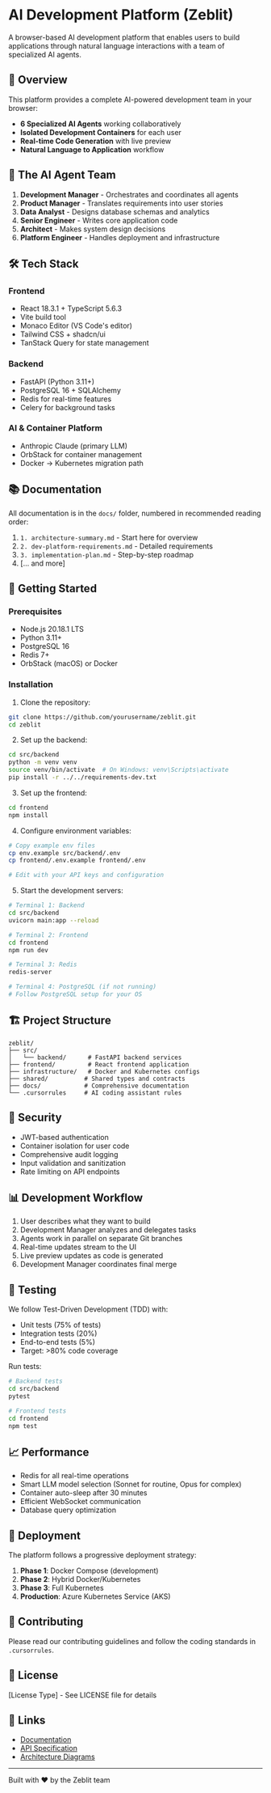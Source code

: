 # AI Development Platform (Zeblit)

A browser-based AI development platform that enables users to build applications through natural language interactions with a team of specialized AI agents.

## 🚀 Overview

This platform provides a complete AI-powered development team in your browser:
- **6 Specialized AI Agents** working collaboratively
- **Isolated Development Containers** for each user
- **Real-time Code Generation** with live preview
- **Natural Language to Application** workflow

## 🤖 The AI Agent Team

1. **Development Manager** - Orchestrates and coordinates all agents
2. **Product Manager** - Translates requirements into user stories
3. **Data Analyst** - Designs database schemas and analytics
4. **Senior Engineer** - Writes core application code
5. **Architect** - Makes system design decisions
6. **Platform Engineer** - Handles deployment and infrastructure

## 🛠️ Tech Stack

### Frontend
- React 18.3.1 + TypeScript 5.6.3
- Vite build tool
- Monaco Editor (VS Code's editor)
- Tailwind CSS + shadcn/ui
- TanStack Query for state management

### Backend
- FastAPI (Python 3.11+)
- PostgreSQL 16 + SQLAlchemy
- Redis for real-time features
- Celery for background tasks

### AI & Container Platform
- Anthropic Claude (primary LLM)
- OrbStack for container management
- Docker → Kubernetes migration path

## 📚 Documentation

All documentation is in the `docs/` folder, numbered in recommended reading order:

1. `1. architecture-summary.md` - Start here for overview
2. `2. dev-platform-requirements.md` - Detailed requirements
3. `3. implementation-plan.md` - Step-by-step roadmap
4. [... and more]

## 🚦 Getting Started

### Prerequisites
- Node.js 20.18.1 LTS
- Python 3.11+
- PostgreSQL 16
- Redis 7+
- OrbStack (macOS) or Docker

### Installation

1. Clone the repository:
```bash
git clone https://github.com/yourusername/zeblit.git
cd zeblit
```

2. Set up the backend:
```bash
cd src/backend
python -m venv venv
source venv/bin/activate  # On Windows: venv\Scripts\activate
pip install -r ../../requirements-dev.txt
```

3. Set up the frontend:
```bash
cd frontend
npm install
```

4. Configure environment variables:
```bash
# Copy example env files
cp env.example src/backend/.env
cp frontend/.env.example frontend/.env

# Edit with your API keys and configuration
```

5. Start the development servers:
```bash
# Terminal 1: Backend
cd src/backend
uvicorn main:app --reload

# Terminal 2: Frontend
cd frontend
npm run dev

# Terminal 3: Redis
redis-server

# Terminal 4: PostgreSQL (if not running)
# Follow PostgreSQL setup for your OS
```

## 🏗️ Project Structure

```
zeblit/
├── src/
│   └── backend/      # FastAPI backend services
├── frontend/         # React frontend application
├── infrastructure/   # Docker and Kubernetes configs
├── shared/          # Shared types and contracts
├── docs/            # Comprehensive documentation
└── .cursorrules     # AI coding assistant rules
```

## 🔐 Security

- JWT-based authentication
- Container isolation for user code
- Comprehensive audit logging
- Input validation and sanitization
- Rate limiting on API endpoints

## 📊 Development Workflow

1. User describes what they want to build
2. Development Manager analyzes and delegates tasks
3. Agents work in parallel on separate Git branches
4. Real-time updates stream to the UI
5. Live preview updates as code is generated
6. Development Manager coordinates final merge

## 🧪 Testing

We follow Test-Driven Development (TDD) with:
- Unit tests (75% of tests)
- Integration tests (20%)
- End-to-end tests (5%)
- Target: >80% code coverage

Run tests:
```bash
# Backend tests
cd src/backend
pytest

# Frontend tests
cd frontend
npm test
```

## 📈 Performance

- Redis for all real-time operations
- Smart LLM model selection (Sonnet for routine, Opus for complex)
- Container auto-sleep after 30 minutes
- Efficient WebSocket communication
- Database query optimization

## 🚀 Deployment

The platform follows a progressive deployment strategy:
1. **Phase 1**: Docker Compose (development)
2. **Phase 2**: Hybrid Docker/Kubernetes
3. **Phase 3**: Full Kubernetes
4. **Production**: Azure Kubernetes Service (AKS)

## 🤝 Contributing

Please read our contributing guidelines and follow the coding standards in `.cursorrules`.

## 📄 License

[License Type] - See LICENSE file for details

## 🔗 Links

- [Documentation](./docs)
- [API Specification](./shared/api-spec.yaml)
- [Architecture Diagrams](./docs/8.%20tech-architecture-diagram.mermaid)

---

Built with ❤️ by the Zeblit team 